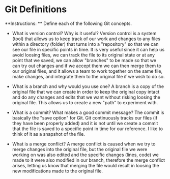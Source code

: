 # Git Definitions

**Instructions: ** Define each of the following Git concepts.

* What is version control?  Why is it useful? 
Version control is a system (tool) that allows us to keep track of our work and changes to any files within a directory (folder) that turns into a "repository" so that we can see our file in specific points in time. It is very useful since it can help us avoid loosing files, we can track the file to its original state or at any point that we saved, we can allow "branches" to be made so that we can try out changes and if we accept them we can then merge them to our original files, and it allows a team to work together on the same file, make changes, and integrate them to the original file if we wish to do so.

* What is a branch and why would you use one?
A branch is a copy of the original file that we can create in order to keep the original copy intact and do any changes and edits that we want without risking loosing the original file. This allows us to create a new "path" to experiment with.

* What is a commit? What makes a good commit message?
The commit is basically the "save option" for Git. Git continuously tracks our files (if they have been properly added) and it is not until we create a commit that the file is saved to a specific point in time for our reference. I like to think of it as a snapshot of the file.

* What is a merge conflict?
A merge conflict is caused when we try to merge changes into the original file, but the original file we were working on was also edited and the specific changes (lines, code) we made to it were also modified in our branch, therefore the merge conflict arises, letting us know that merging the file would result in loosing the new modifications made to the original file.